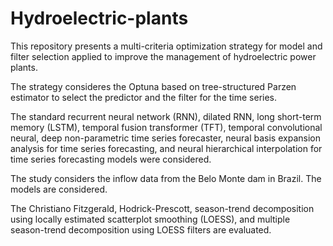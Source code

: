 # Hydroelectric-plants

This repository presents a multi-criteria optimization strategy for model and filter selection applied to improve the management of hydroelectric power plants.

The strategy consideres the Optuna based on tree-structured Parzen estimator to select the predictor and the filter for the time series.

The standard recurrent neural network (RNN), dilated RNN, long short-term memory (LSTM), temporal fusion transformer (TFT), temporal convolutional neural, deep non-parametric time series forecaster, neural basis expansion analysis for time series forecasting, and neural hierarchical interpolation for time series forecasting models were considered.

The study considers the inflow data from the Belo Monte dam in Brazil.
The  models are considered. 

The Christiano Fitzgerald, Hodrick-Prescott, season-trend decomposition using locally estimated scatterplot smoothing (LOESS), and multiple season-trend decomposition using LOESS filters are evaluated.






